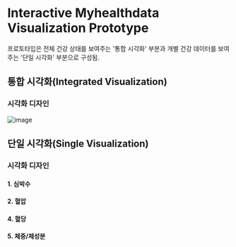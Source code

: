 # Interactive Myhealthdata Visualization Prototype
프로토타입은 전체 건강 상태를 보여주는 '통합 시각화' 부분과 개별 건강 데이터를 보여주는 '단일 시각화' 부분으로 구성됨.

## 통합 시각화(Integrated Visualization)
### 시각화 디자인
![image](https://github.com/danbi5739/Myhealthdata/assets/64328277/4b1e0b75-254d-453e-aabe-dd9385731126)


## 단일 시각화(Single Visualization)
### 시각화 디자인
#### 1. 심박수
#### 2. 혈압
#### 4. 혈당
#### 5. 체중/체성분

